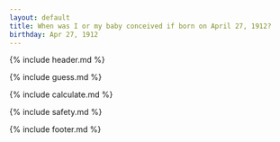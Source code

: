 ```yaml
---
layout: default
title: When was I or my baby conceived if born on April 27, 1912?
birthday: Apr 27, 1912
---
```


{% include header.md %}

{% include guess.md %}

{% include calculate.md %}

{% include safety.md %}

{% include footer.md %}



